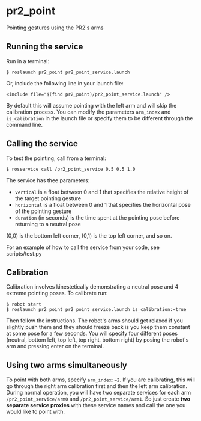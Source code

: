 # pr2_point
Pointing gestures using the PR2's arms

## Running the service

Run in a terminal:

```
$ roslaunch pr2_point pr2_point_service.launch
```

Or, include the following line in your launch file:

```
<include file="$(find pr2_point)/pr2_point_service.launch" />
```

By default this will assume pointing with the left arm and will skip the calibration process. You can modify the parameters ```arm_index``` and ```is_calibration``` in the launch file or specify them to be different through the command line.

## Calling the service

To test the pointing, call from a terminal:

```
$ rosservice call /pr2_point_service 0.5 0.5 1.0
```

The service has thee parameters:
* ```vertical``` is a float between 0 and 1 that specifies the relative height of the target pointing gesture
* ```horizontal``` is a float between 0 and 1 that specifies the horizontal pose of the pointing gesture
* ```duration``` (in seconds) is the time spent at the pointing pose before returning to a neutral pose

(0,0) is the bottom left corner, (0,1) is the top left corner, and so on. 

For an example of how to call the service from your code, see scripts/test.py

## Calibration

Calibration involves kinestetically demonstrating a neutral pose and 4 extreme pointing poses. To calibrate run:

```
$ robot start
$ roslaunch pr2_point pr2_point_service.launch is_calibration:=true
```

Then follow the instructions. The robot's arms should get relaxed if you slightly push them and they should freeze back is you keep them constant at some pose for a few seconds. You will specify four different poses (neutral, bottom left, top left, top right, bottom right) by posing the robot's arm and pressing enter on the terminal. 

## Using two arms simultaneously

To point with both arms, specify ```arm_index:=2```. If you are calibrating, this will go through the right arm calibration first and then the left arm calibration. During normal operation, you will have two separate services for each arm ```/pr2_point_service/arm0``` and ```/pr2_point_service/arm1```. So just create __two separate service proxies__ with these service names and call the one you would like to point with.



